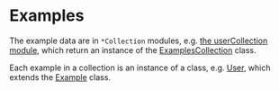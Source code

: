 # Examples

The example data are in `*Collection` modules, e.g. [the userCollection module](users/usersCollection.js), which return an instance of the [ExamplesCollection](../helpers/data/examplesCollection.js) class.

Each example in a collection is an instance of a class, e.g. [User](users/user.js), which extends the [Example](../helpers/data/example.js) class.
